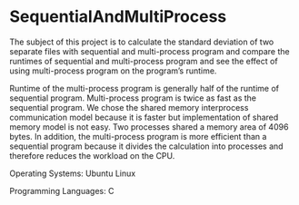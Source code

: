 # SequentialAndMultiProcess


The subject of this project is to calculate the standard deviation of two separate files with sequential and multi-process program and compare the runtimes of sequential and multi-process program and see the effect of using multi-process program on the program’s runtime. 

Runtime of the multi-process program is generally half of the runtime of sequential program. Multi-process program is twice as fast as the sequential program. We chose the shared memory interprocess communication model because it is faster but implementation of shared memory model is not easy. Two processes shared a memory area of 4096 bytes. In addition, the multi-process program is more efficient than a sequential program because it divides the calculation into processes and therefore reduces the workload on the CPU.

Operating Systems: Ubuntu Linux

Programming Languages: C
